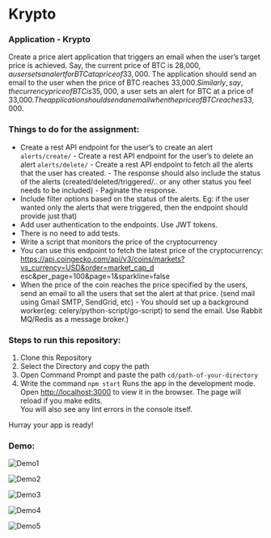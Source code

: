# Krypto
### Application - Krypto

Create a price alert application that triggers an email when the user’s target price is achieved. 
Say, the current price of BTC is 28,000$, a user sets an alert for BTC at a price of 33,000$. The application should send an email to the user when the price of BTC reaches 33,000$. 
Similarly, say, the currency price of BTC is 35,000$, a user sets an alert for BTC at a price of 33,000$. The application should send an email when the price of BTC reaches 33,000$. 

### Things to do for the assignment:
- Create a rest API endpoint for the user’s to create an alert `alerts/create/` - Create a rest API endpoint for the user’s to delete an alert `alerts/delete/` - Create a rest API endpoint to fetch all the alerts that the user has created. - The response should also include the status of the alerts 
(created/deleted/triggered/.. or any other status you feel needs to be included) - Paginate the response. 
- Include filter options based on the status of the alerts. Eg: if the user wanted only the alerts that were triggered, then the endpoint should provide just that) 
- Add user authentication to the endpoints. Use JWT tokens. 
- There is no need to add tests. 
- Write a script that monitors the price of the cryptocurrency 
- You can use this endpoint to fetch the latest price of the cryptocurrency: https://api.coingecko.com/api/v3/coins/markets?vs_currency=USD&order=market_cap_d esc&per_page=100&page=1&sparkline=false 
- When the price of the coin reaches the price specified by the users, send an email to all the users that set the alert at that price. (send mail using Gmail SMTP, SendGrid, etc) - You should set up a background worker(eg: celery/python-script/go-script) to send the email. Use Rabbit MQ/Redis as a message broker.) 

### Steps to run this repository:
1. Clone this Repository
2. Select the Directory and copy the path
3. Open Command Prompt and paste the path 
        `cd/path-of-your-directory`
4. Write the command
       `npm start`
 Runs the app in the development mode.\
 Open [http://localhost:3000](http://localhost:3000) to view it in the browser.
 The page will reload if you make edits.\
 You will also see any lint errors in the console itself.

Hurray your app is ready!

### Demo:
![Demo1](https://user-images.githubusercontent.com/53315283/132913232-a0b2d313-7078-4c35-a6de-9c307ed80506.PNG)


![Demo2](https://user-images.githubusercontent.com/53315283/132913243-041af4f0-a466-44c1-b9d1-386923e5be12.PNG)


![Demo3](https://user-images.githubusercontent.com/53315283/132914448-4c4ab77e-9925-41f1-8034-a5b55b8f9522.PNG)


![Demo4](https://user-images.githubusercontent.com/53315283/132914462-292b7aad-b4ad-438f-82f6-6d8b44d60e8a.PNG)


![Demo5](https://user-images.githubusercontent.com/53315283/132913261-56bcc8ef-dcee-4c89-854a-fb546168203a.PNG)
